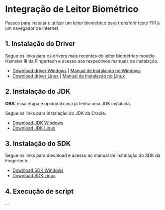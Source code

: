# Integração de Leitor Biométrico
Passos para instalar e utilzar um leitor biométrico para transferir texto FIR à um navegador de internet

## 1. Instalação do Driver

Segue os links para os drivers mais recentes do leitor biométrico modelo Hamster III da Fingertech e acesso aos respectivos manuais de instalação.

- [Download driver Windows](http://fingertech.com.br/download/EasyInstallation_v3.12-DriverWindows.zip) | [Manual de Instalação no Windows](http://fingertech.com.br/download/Nitgen/Guia_Instalacao_Atualizados/Guia_de_instalacao_Leitor_Biometrico_Fingkey_Hamster_III_Nitgen_HFDU06S.pdf)
- [Download driver Linux](http://fingertech.com.br/download/linux/HamsterIII/ngstardrv-v1.0.5-3.3-Ubuntu11.04_Ubuntu20.04-64bit-2021.12.07.tgz) | [Manual de Instalação no Linux](http://fingertech.com.br/download/Nitgen/HamsterDX_III-eNBioScanF/Manuais_Instalacao/Linux-Guia_de_Instalacao_Driver_HamsterIII.pdf)

## 2. Instalação do JDK

**OBS:** essa etapa é opcional caso já tenha uma JDK instalada.

Segue os links para instalação do JDK da Oracle.

- [Download JDK Windows](https://www.oracle.com/java/technologies/downloads/#jdk22-windows)
- [Download JDK Linux](https://www.oracle.com/java/technologies/downloads/#jdk22-linux) 

## 3. Instalação do SDK

Segue os links para download e acesso ao manual de instalação do SDK da Fingertech.

- [Download SDK Windows](http://fingertech.com.br/download/eNBioBSP_v5.2.0.6_Windows.zip)
- [Download SDK Linux](http://fingertech.com.br/download/eNBioBSP-SDK-linux-v5.3.0.1.zip)

## 4. Execução de script

...